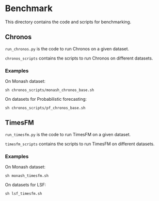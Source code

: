 # Benchmark
This directory contains the code and scripts for benchmarking. 


## Chronos
`run_chronos.py` is the code to run Chronos on a given dataset. 

`chronos_scripts` contains the scripts to run Chronos on different datasets.

### Examples
On Monash dataset:
```
sh chronos_scripts/monash_chronos_base.sh
```

On datasets for Probabilistic forecasting:
```
sh chronos_scripts/pf_chronos_base.sh
```


## TimesFM
`run_timesfm.py` is the code to run TimesFM on a given dataset.

`timesfm_scripts` contains the scripts to run TimesFM on different datasets.

### Examples
On Monash dataset:
```
sh monash_timesfm.sh 
```

On datasets for LSF: 
```
sh lsf_timesfm.sh
```